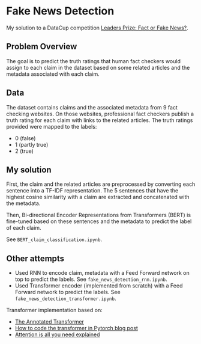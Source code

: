 # Fake News Detection

My solution to a DataCup competition [Leaders Prize: Fact or Fake News?](https://business.financialpost.com/pmn/press-releases-pmn/business-wire-news-releases-pmn/1m-leaders-prize-to-be-awarded-to-solution-combating-fake-news-using-artificial-intelligence).

## Problem Overview
The goal is to predict the truth ratings that human fact checkers would assign to each claim in the dataset based on some related articles and the metadata associated with each claim.

## Data
The dataset contains claims and the associated metadata from 9 fact checking websites. On those websites, professional fact checkers publish a truth rating for each claim with links to the related articles. The truth ratings provided were mapped to the labels:

- 0 (false)
- 1 (partly true)
- 2 (true)

## My solution

First, the claim and the related articles are preprocessed by converting each sentence into a TF-IDF representation. The 5 sentences that have the highest cosine similarity with a claim are extracted and concatenated with the metadata.

Then, Bi-directional Encoder Representations from Transformers (BERT) is fine-tuned based on these sentences and the metadata to predict the label of each claim.

See `BERT_claim_classification.ipynb`.

## Other attempts

- Used RNN to encode claim, metadata with a Feed Forward network on top to predict the labels. See `fake_news_detection_rnn.ipynb`.
- Used Transformer encoder (implemented from scratch) with a Feed Forward network to predict the labels. See `fake_news_detection_transformer.ipynb`.


Transformer implementation based on:
- [The Annotated Transformer](http://nlp.seas.harvard.edu/2018/04/03/attention.html)
- [How to code the transformer in Pytorch blog post](https://towardsdatascience.com/how-to-code-the-transformer-in-pytorch-24db27c8f9ec)
- [Attention is all you need explained](http://mlexplained.com/2017/12/29/attention-is-all-you-need-explained/)
